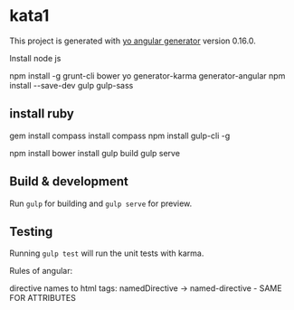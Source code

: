 # kata1

This project is generated with [yo angular generator](https://github.com/yeoman/generator-angular)
version 0.16.0.

Install node js

npm install -g grunt-cli bower yo generator-karma generator-angular
npm install --save-dev gulp gulp-sass

## install ruby
gem install compass
install compass
npm install gulp-cli -g

npm install
bower install
gulp build
gulp serve

## Build & development

Run `gulp` for building and `gulp serve` for preview.

## Testing

Running `gulp test` will run the unit tests with karma.


Rules of angular:

directive names to html tags: namedDirective -> named-directive - SAME FOR ATTRIBUTES